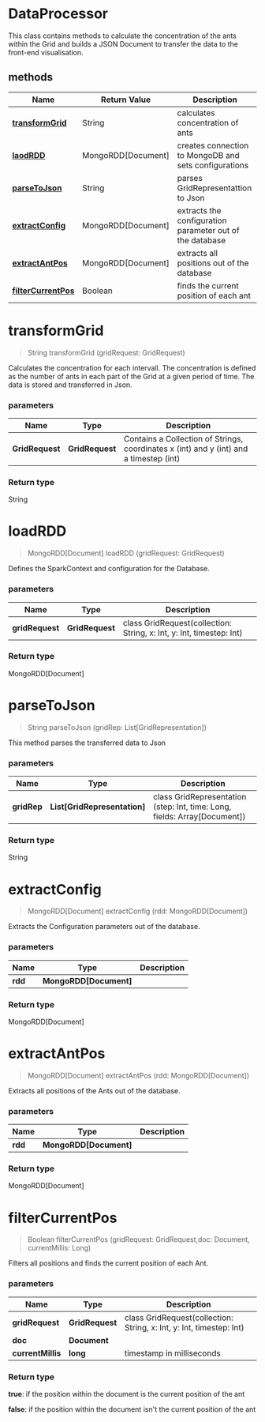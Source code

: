 # DataProcessor

This class contains methods to calculate the concentration of the ants within the Grid and builds a JSON Document to transfer the data to the front-end visualisation.  


## methods

Name | Return Value | Description
------------ | ------------- | -------------
[**transformGrid**](DataProcessor.md#transformGrid) | String | calculates concentration of ants |
[**laodRDD**](DataProcessor.md#loadRDD) | MongoRDD[Document] | creates connection to MongoDB and sets configurations |
[**parseToJson**](DataProcessor.md#parseToJson) | String | parses GridRepresentattion to Json |
[**extractConfig**](DataProcessor.md#extractConfig) | MongoRDD[Document] | extracts the configuration parameter out of the database |
[**extractAntPos**](DataProcessor.md#extractAntPos) | MongoRDD[Document] | extracts all positions out of the database |
[**filterCurrentPos**](DataProcessor.md#filterCurrentPos) | Boolean | finds the current position of each ant |


# **transformGrid**
> String transformGrid (gridRequest: GridRequest)

Calculates the concentration for each intervall. The concentration is defined as the number of ants in each part of the Grid at a given period of time. The data is stored and transferred in Json.

### parameters
Name | Type | Description
------------- | ------------- | -------------
 **GridRequest** | **GridRequest**| Contains a Collection of Strings, coordinates x (int) and y (int) and a timestep (int) |

### Return type
String



# **loadRDD**
> MongoRDD[Document] loadRDD (gridRequest: GridRequest)

Defines the SparkContext and configuration for the Database. 

### parameters
Name | Type | Description
------------- | ------------- | -------------
 **gridRequest** | **GridRequest**| class GridRequest(collection: String, x: Int, y: Int, timestep: Int) |

### Return type
MongoRDD[Document]



# **parseToJson**
> String parseToJson (gridRep: List[GridRepresentation])

This method parses the transferred data to Json

### parameters
Name | Type | Description
------------- | ------------- | -------------
 **gridRep** | **List[GridRepresentation]**| class GridRepresentation (step: Int, time: Long, fields: Array[Document]) |

### Return type
String



# **extractConfig**
> MongoRDD[Document] extractConfig (rdd: MongoRDD[Document])

Extracts the Configuration parameters out of the database.

### parameters
Name | Type | Description
------------- | ------------- | -------------
**rdd** | **MongoRDD[Document]**|  |


### Return type
MongoRDD[Document]



# **extractAntPos**
> MongoRDD[Document] extractAntPos (rdd: MongoRDD[Document])

Extracts all positions of the Ants out of the database.

### parameters
Name | Type | Description
------------- | ------------- | -------------
**rdd** | **MongoRDD[Document]**|  |


### Return type
MongoRDD[Document]




# **filterCurrentPos**
> Boolean filterCurrentPos (gridRequest: GridRequest,doc: Document, currentMillis: Long)

Filters all positions and finds the current position of each Ant.

### parameters
Name | Type | Description
------------- | ------------- | -------------
**gridRequest** | **GridRequest**| class GridRequest(collection: String, x: Int, y: Int, timestep: Int) |
**doc** | **Document**|  |
**currentMillis** | **long**| timestamp in milliseconds |


### Return type
**true**: if the position within the document is the current position of the ant
 
**false**: if the position within the document isn't the current position of the ant




